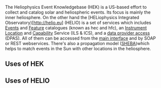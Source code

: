 The Heliophysics Event Knowledgebase (HEK) is a US-based effort to collect and catalog solar and heliospheric events.  Its focus is mainly the inner heliosphere. On the other hand the [HELiophysics Integrated Observatory)[http://helio.eu] (HELIO) is a set of services which includes [Events](http://hec.helio.eu) and [Feature](http://hfc.helio.eu) catalogues (known as hec and hfc), an [Instrument Location](http://www.helio-vo.eu/services/interfaces/helio-ils_uix.php) and [Capability](http://www.helio-vo.eu/services/interfaces/helio-ics_uix.php) Service (ILS & ICS), and a [data provider access](http://www.helio-vo.eu/services/interfaces/helio-dpas_uix.php) (DPAS).  All of them can be accessed from the [main interface](http://hfe.helio.eu) and by SOAP or REST webservices. There's also a propagation model ([SHEBA](http://cagnode58.cs.tcd.ie/PropagationModelGUI/))which helps to match events in the Sun with other locations in the heliosphere.

## Uses of HEK

## Uses of HELIO
